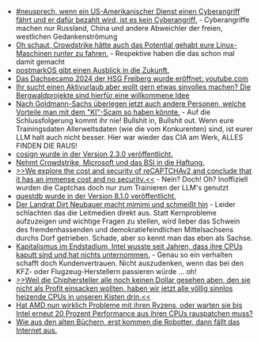 * [#neusprech, wenn ein US-Amerikanischer Dienst einen Cyberangriff fährt und er dafür bezahlt wird, ist es kein Cyberangriff.](https://blog.fefe.de/?ts=9864a6ae) - Cyberangriffe machen nur Russland, China und andere Abweichler der freien, westlichen Gedankenströmung
* [Oh schaut, Crowdstrike hätte auch das Potential gehabt eure Linux-Maschinen runter zu fahren.](https://blog.fefe.de/?ts=9864a262) - Respektive haben die das schon mal damit gemacht
* [postmarkOS gibt einen Ausblick in die Zukunft.](https://postmarketos.org/blog/2024/07/21/pmOS-update-2024-07/)
* [Das Dachsecamp 2024 der HSG Freiberg wurde eröffnet: youtube.com](https://www.youtube.com/watch?v=IogqJFqUspo)
* [Ihr sucht einen Aktivurlaub aber wollt gern etwas sinvolles machen? Die Bergwaldprojekte sind hierfür eine willkommene Idee](https://www.mdr.de/nachrichten/sachsen/chemnitz/freiberg/bergwald-projekt-osterzgebirge-ferien-100.html)
* [Nach Goldmann-Sachs überlegen jetzt auch andere Personen, welche Vorteile man mit dem "KI"-Scam so haben könnte.](https://blog.fefe.de/?ts=986071d7) - Auf die Schlussfolgerung kommt ihr nie! Bullshit in, Bullshit out. Wenn eure Trainingsdaten Allerweltsdaten (wie die vom Konkurenten) sind, ist eurer LLM halt auch nicht besser. Hier war wieder das CIA am Werk, ALLES FINDEN DIE RAUS!
* [cosign wurde in der Version 2.3.0 veröffentlicht.](https://github.com/sigstore/cosign/releases/tag/v2.3.0)
* [Nehmt Crowdstrike, Microsoft und das BSI in die Haftung.](https://blog.fefe.de/?ts=985fe611)
* [>>We explore the cost and security of reCAPTCHAv2 and conclude that it has an immense cost and no security.<<](https://blog.fefe.de/?ts=985e3aac) - Nein? Doch! Oh? Inoffiziell wurden die Captchas doch nur zum Trainieren der LLM's genutzt
* [questdb wurde in der Version 8.1.0 veröffentlicht.](https://github.com/questdb/questdb/releases/tag/8.1.0)
* [Der Landrat Dirt Neubauer macht mimimi und schmeißt hin](https://www.landkreis-mittelsachsen.de/das-amt/neuigkeiten/landrat-dirk-neubauer-gibt-sein-amt-auf.html) - Leider schlachten das die Leitmedien direkt aus. Statt Kernprobleme aufzuzeigen und wichtige Fragen zu stellen, wird lieber das Schwein des fremdenhassenden und demokratiefeindlichen Mittelsachsens durchs Dorf getrieben. Schade, aber so kennt man das eben als Sachse.
* [Kapitalismus im Endstadium, Intel wusste seit Jahren, dass ihre CPUs kaputt sind und hat nichts unternommen.](http://blog.fefe.de/?ts=98614804) - Genau so ein verhalten schafft doch Kundenvertrauen. Nicht auszudenken, wenn das bei den KFZ- oder Flugzeug-Herstellern passieren würde ... oh!
* [>>Weil die Chiphersteller alle noch keinen Dollar gesehen aben, den sie nicht als Profit einsacken wollten, haben wir jetzt alle völlig sinnlos heizende CPUs in unseren Kisten drin.<<](https://blog.fefe.de/?ts=9861270f)
* [Hat AMD nun wirklich Probleme mit ihren Ryzens, oder warten sie bis Intel erneut 20 Prozent Performance aus ihren CPUs rauspatchen muss?](https://blog.fefe.de/?ts=985f44d1)
* [Wie aus den alten Büchern, erst kommen die Robotter, dann fällt das Internet aus.](https://netzpolitik.org/2024/vierbeiniger-saboteur-dieser-gruselige-roboterhund-soll-smarthomes-abschalten/)
